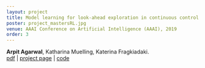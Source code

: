 ```yaml
---
layout: project
title: Model learning for look-ahead exploration in continuous control
poster: project_mastersRL.jpg
venue: AAAI Conference on Artificial Intelligence (AAAI), 2019
order: 3
---
```

**Arpit Agarwal**, Katharina Muelling, Katerina Fragkiadaki.  
[pdf](https://www.aaai.org/ojs/index.php/AAAI/article/download/4181/4059) \|
[project page](https://sites.google.com/view/skill-based-exploration/home) \|
[code](https://github.com/arpit15/skill-based-exploration-drl)
